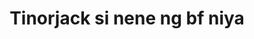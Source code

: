 ---
layout: post
title: Tinorjack si nene ng bf niya
duration: '02:41'
view: 155
rate: 2
video: 'https://flashservice.xvideos.com/embedframe/27408285'
category: 
 - pinay
 - beautiful
 - student
tags: 
 - pinay-sex
 - nene
 - mokong
 - fucked
 - jackpot
 - hotel
priority: 0.9
changefreq: daily
---
